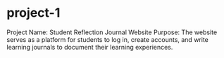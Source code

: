 # project-1
Project Name: Student Reflection Journal Website
Purpose: The website serves as a platform for students to log in, create accounts, and write  learning journals to document their learning experiences.
